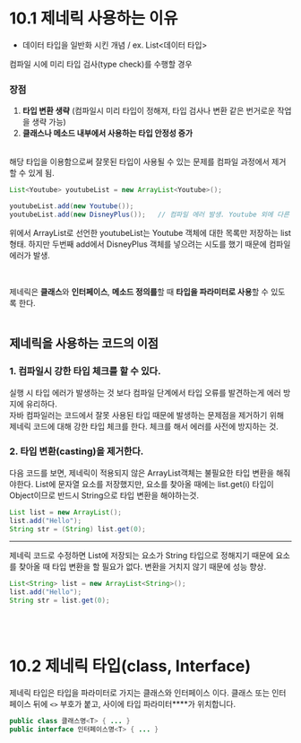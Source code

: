 # 10.1 제네릭 사용하는 이유

- 데이터 타입을 일반화 시킨 개념 / ex. List<데이터 타입>

컴파일 시에 미리 타입 검사(type check)를 수행할 경우

### **장점**
1. **타입 변환 생략**
(컴파일시 미리 타입이 정해져, 타입 검사나 변환 같은 번거로운 작업을 생략 가능)
2. **클래스나 메소드 내부에서 사용하는 타입 안정성 증가**

<br>
해당 타입을 이용함으로써 잘못된 타입이 사용될 수 있는 문제를 컴파일 과정에서 제거할 수 있게 됨.

```java
List<Youtube> youtubeList = new ArrayList<Youtube>();

youtubeList.add(new Youtube());   
youtubeList.add(new DisneyPlus());   // 컴파일 에러 발생. Youtube 외에 다른 타입 저장불가
```

위에서 ArrayList로 선언한 youtubeList는 Youtube 객체에 대한 목록만 저장하는 list 형태.
하지만 두번째 add에서 DisneyPlus 객체를 넣으려는 시도를 했기 때문에 컴파일 에러가 발생.

<br>

제네릭은 **클래스**와 **인터페이스**, **메소드 정의를**할 때 **타입을 파라미터로 사용**할 수 있도록 한다.
<br><br>

## 제네릭을 사용하는 코드의 이점

### **1. 컴파일시 강한 타입 체크를 할 수 있다.**

실행 시 타입 에러가 발생하는 것 보다 컴파일 단계에서 타입 오류를 발견하는게 에러 방지에 유리하다. <br>
자바 컴파일러는 코드에서 잘못 사용된 타입 때문에 발생하는 문제점을 제거하기 위해 제네릭 코드에 대해 강한 타입 체크를 한다. 체크를 해서 에러를 사전에 방지하는 것.

### **2. 타입 변환(casting)을 제거한다.**

다음 코드를 보면, 제네릭이 적용되지 않은 ArrayList객체는 불필요한 타입 변환을 해줘야한다. List에 문자열 요소를 저장했지만, 요소를 찾아올 때에는 list.get(i) 타입이 Object이므로 반드시 String으로 타입 변환을 해야하는것. 

```java
List list = new ArrayList();
list.add("Hello");
String str = (String) list.get(0);
```
---
제네릭 코드로 수정하면 List에 저장되는 요소가 String 타입으로 정해지기 때문에 요소를 찾아올 때 타입 변환을 할 필요가 없다. 변환을 거치지 않기 때문에 성능 향상.

```java
List<String> list = new ArrayList<String>();
list.add("Hello");
String str = list.get(0);
```
<br><br>

# 10.2 제네릭 타입(class<T>, Interface<T>)

제네릭 타입은 타입을 파라미터로 가지는 클래스와 인터페이스 이다.
클래스 또는 인터페이스 뒤에 `<>` 부호가 붙고, 사이에 타입 파라미터**<T>**가 위치합니다. 

```java
public class 클래스명<T> { ... }
public interface 인터페이스명<T> { ... }
```